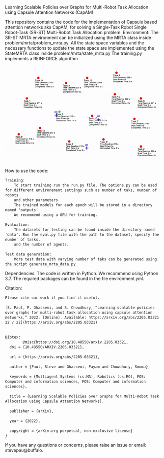 Learning Scalable Policies over Graphs for Multi-Robot Task Allocation using Capsule Attention Networks
(CapAM)

This repository contains the code for the implementation of Capsule based attention networks aka CapAM, for solving a Single-Task Robot Single Robot-Task (SR-ST) Multi-Robot Task Allocation problem.
Environment:
    The SR-ST MRTA environment can be initialized using the MRTA class inside problem/mrta/problem_mrta.py. All the state space variables and the necessary functions
    to update the state space are implemented using the StateMRTA class inside problem/mrta/state_mrta.py
The training.py implements a REINFORCE algorithm

![](gif_latest.gif)

How to use the code:

    Training:
        To start training run the run.py file. The options.py can be used for different environement settings such as number of taks, number of robots
        and other parameters.
        The trained models for each epoch will be stored in a directory named 'outputs'
        We recommend using a GPU for training.

    Evaluation:
        The datasets for testing can be found inside the directory named 'data'. Run the eval.py file with the path to the dataset, specify the number of tasks,
        and the number of agents.

    Test data generation:
        More test data with varying number of taks can be generated using the script generate_mrta_data.py

Dependencies:
    The code is written in Python. We recommend using Python 3.7. The required packages can be found in the file environment.yml.

Citation:

    Please cite our work if you find it useful.

    [S. Paul, P. Ghassemi, and S. Chowdhury, “Learning scalable policies over graphs for multi-robot task allocation using capsule attention networks,” 2022. [Online]. Available: https://arxiv.org/abs/2205.03321 22 / 22](https://arxiv.org/abs/2205.03321)

    
    Bibtex: 
            @misc{https://doi.org/10.48550/arxiv.2205.03321,
      doi = {10.48550/ARXIV.2205.03321},
      
      url = {https://arxiv.org/abs/2205.03321},
      
      author = {Paul, Steve and Ghassemi, Payam and Chowdhury, Souma},
      
      keywords = {Multiagent Systems (cs.MA), Robotics (cs.RO), FOS: Computer and information sciences, FOS: Computer and information sciences},
      
      title = {Learning Scalable Policies over Graphs for Multi-Robot Task Allocation using Capsule Attention Networks},
      
      publisher = {arXiv},
      
      year = {2022},
      
      copyright = {arXiv.org perpetual, non-exclusive license}
    }


If you have any questions or concerns, please raise an issue or email: stevepau@buffalo.
                
                
